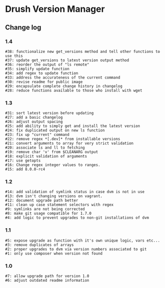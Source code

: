 # Drush Version Manager

## Change log

### 1.4

    #38: functionalize new get_versions method and tell other functions to use this
    #37: update get_versions to latest version output method
    #36: reorder the output of "ls remote"
    #35: simplify update function
    #34: add regex to update function
    #33: address the accurateness of the current command
    #30: revise readme for public image
    #29: encapsulate complete change history in changelog
    #28: reduce functions available to those who install with wget

### 1.3

    #31: sort latest version before updating
    #27: add a basic changelog
    #26: adjust output spacing
    #25: add ability to simply get and install the latest version
    #24: fix duplicated output on new ls function
    #23: fix up "current" command
    #22: remove regex *[.dev]* from installable versions
    #21: convert arguments to array for very strict validation
    #20: associate ls and ll to fetching
    #19: remove char 'v' from $CLEANARG output
    #18: explicit validation of arguments
    #17: use getopts
    #16: Change regex integer values to ranges.
    #15: add 8.0.0-rc4

### 1.2

    #14: add validation of symlink status in case dvm is not in use
    #13: dvm isn't changing versions on vagrant.
    #12: document upgrade path better
    #11: clean up case statement selectors with regex
    #9: symlinks are not being corrected
    #8: make git usage compatible for 1.7.0
    #4: add logic to prevent upgrades to non-git installations of dvm

### 1.1

    #5: expose upgrade as function with it's own unique logic, vars etc...
    #3: remove duplicates of arrays
    #2: proper upgrades to dvm via version numbers associated to git
    #1: only use composer when version not found

### 1.0

    #7: allow upgrade path for version 1.0
    #6: adjust outdated readme information
